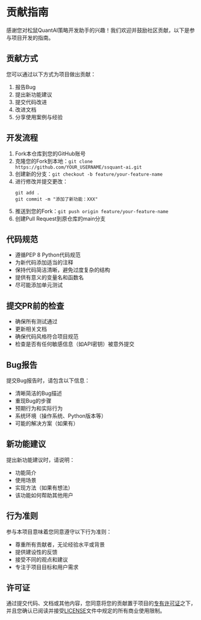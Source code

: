 # 贡献指南

感谢您对松鼠QuantAI策略开发助手的兴趣！我们欢迎并鼓励社区贡献，以下是参与项目开发的指南。

## 贡献方式

您可以通过以下方式为项目做出贡献：

1. 报告Bug
2. 提出新功能建议
3. 提交代码改进
4. 改进文档
5. 分享使用案例与经验

## 开发流程

1. Fork本仓库到您的GitHub账号
2. 克隆您的Fork到本地：`git clone https://github.com/YOUR_USERNAME/ssquant-ai.git`
3. 创建新的分支：`git checkout -b feature/your-feature-name`
4. 进行修改并提交更改：
   ```
   git add .
   git commit -m "添加了新功能：XXX"
   ```
5. 推送到您的Fork：`git push origin feature/your-feature-name`
6. 创建Pull Request到原仓库的main分支

## 代码规范

- 遵循PEP 8 Python代码规范
- 为新代码添加适当的注释
- 保持代码简洁清晰，避免过度复杂的结构
- 提供有意义的变量名和函数名
- 尽可能添加单元测试

## 提交PR前的检查

- 确保所有测试通过
- 更新相关文档
- 确保代码风格符合项目规范
- 检查是否有任何敏感信息（如API密钥）被意外提交

## Bug报告

提交Bug报告时，请包含以下信息：

- 清晰简洁的Bug描述
- 重现Bug的步骤
- 预期行为和实际行为
- 系统环境（操作系统、Python版本等）
- 可能的解决方案（如果有）

## 新功能建议

提出新功能建议时，请说明：

- 功能简介
- 使用场景
- 实现方法（如果有想法）
- 该功能如何帮助其他用户

## 行为准则

参与本项目意味着您同意遵守以下行为准则：

- 尊重所有贡献者，无论经验水平或背景
- 提供建设性的反馈
- 接受不同的观点和建议
- 专注于项目目标和用户需求

## 许可证

通过提交代码、文档或其他内容，您同意将您的贡献置于项目的[专有许可证](LICENSE)之下，并且您确认已阅读并接受[LICENSE](LICENSE)文件中规定的所有商业使用限制。 

